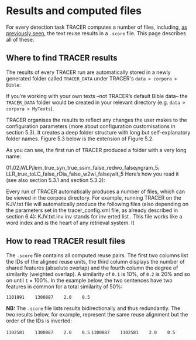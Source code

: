# Results and computed files

For every detection task TRACER computes a number of files, including, [as previously seen](/configuration/step-5-scoring.md), the text reuse results in a `.score` file. This page describes all of these.


## Where to find TRACER results
The results of every TRACER run are automatically stored in a newly generated folder called `TRACER_DATA` under TRACER's `data > corpora > Bible`:


If you’re working with your own texts –not TRACER’s default Bible data– the `TRACER_DATA` folder would be created in your relevant directory (e.g. `data > corpora > MyTexts`).

TRACER organises the results to reflect any changes the user makes to the configuration parameters
(more about configuration customisations in section 5.3). It creates a deep folder structure with long
but self-explanatory folder names. Figure 5.3 below is the extension of Figure 5.2.

As you can see, the first run of TRACER produced a folder with a very long name:

01¡02¡WLP¡lem_true_syn_true_ssim_false_redwo_false¡ngram_5¡
LLR_true_toLC_false_rDia_false_w2wl_false¡wlt_5
Here’s how you read it (see also section 5.3.1 and section 5.3.2):





Every run of TRACER automatically produces a number of files, which can be viewed in the
corpora
directory. For example, running TRACER on the
KJV.txt
file will automatically produce the following
files (also depending on the parameters set in the
tracer_config.xml
file, as already described in
section 6.4):
KJV.txt.inv
inv
stands for
inv
erted list
. This file works like a word index and is the heart of any retrieval system. It





## How to read TRACER result files

The `.score` file contains all computed reuse pairs. The first two columns list the IDs of the aligned reuse units, the third column displays the number of shared features \(absolute overlap\) and the fourth column the degree of similarity \(weighted overlap\). A similarity of `0.1` is 10%, of `0.2` is 20% and so on until `1` = 100%. In the example below, the two sentences have two features in common for a total similarity of 50%:

`1101991    1300887    2.0    0.5`

**NB:** The `.score` file lists results bidirectionally and thus redundantly. The two results below, for example, represent the same reuse alignment but the order of the IDs is inverted:

`1102581    1300887    2.0    0.5`
`1300887    1102581    2.0    0.5`



